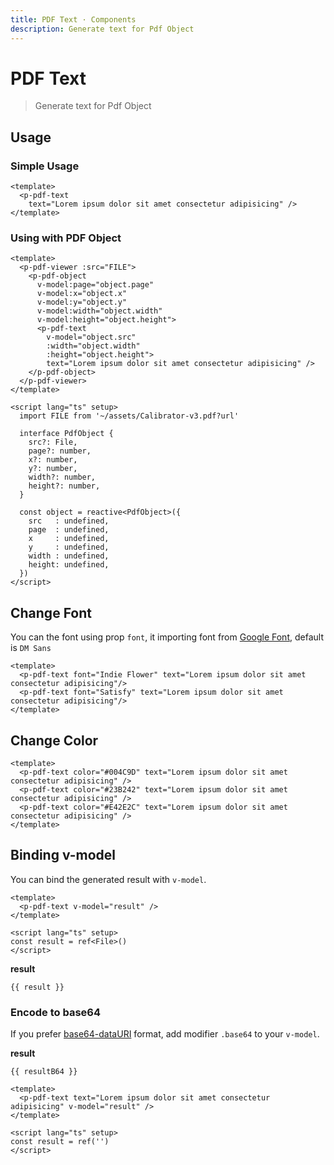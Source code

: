 ```yaml
---
title: PDF Text · Components
description: Generate text for Pdf Object
---
```


<script setup>
  import pPdfText from './PdfText.vue'
  import pPdfViewer from '../pdf-viewer/PdfViewer.vue'
  import pPdfObject from '../pdf-object/PdfObject.vue'
  import { reactive, ref } from 'vue-demi'
  import FILE from '../pdf-viewer/assets/Calibrator-v3.pdf?url'

  const result    = ref()
  const resultB64 = ref()

  const object1 = reactive({
    src   : undefined,
    page  : undefined,
    x     : undefined,
    y     : undefined,
    width : undefined,
    height: undefined,
  })
</script>

# PDF Text

> Generate text for Pdf Object

## Usage

### Simple Usage

<preview class="flex-col">
  <p-pdf-text
    text="Lorem ipsum dolor sit amet consectetur adipisicing" />
</preview>

```vue
<template>
  <p-pdf-text
    text="Lorem ipsum dolor sit amet consectetur adipisicing" />
</template>
```

### Using with PDF Object

<preview>
  <p-pdf-viewer :src="FILE">
    <p-pdf-object
      v-model:page="object1.page"
      v-model:x="object1.x"
      v-model:y="object1.y"
      v-model:width="object1.width"
      v-model:height="object1.height">
      <p-pdf-text
        v-model.base64="object1.src"
        :width="object1.width"
        :height="object1.height"
        text="Lorem ipsum dolor sit amet consectetur adipisicing" />
    </p-pdf-object>
  </p-pdf-viewer>
</preview>

```vue
<template>
  <p-pdf-viewer :src="FILE">
    <p-pdf-object
      v-model:page="object.page"
      v-model:x="object.x"
      v-model:y="object.y"
      v-model:width="object.width"
      v-model:height="object.height">
      <p-pdf-text
        v-model="object.src"
        :width="object.width"
        :height="object.height">
        text="Lorem ipsum dolor sit amet consectetur adipisicing" />
    </p-pdf-object>
  </p-pdf-viewer>
</template>

<script lang="ts" setup>
  import FILE from '~/assets/Calibrator-v3.pdf?url'

  interface PdfObject {
    src?: File,
    page?: number,
    x?: number,
    y?: number,
    width?: number,
    height?: number,
  }

  const object = reactive<PdfObject>({
    src   : undefined,
    page  : undefined,
    x     : undefined,
    y     : undefined,
    width : undefined,
    height: undefined,
  })
</script>
```

## Change Font

You can the font using prop `font`, it importing font from [Google Font][google-font], default is `DM Sans`

<preview class="flex-col">
  <p-pdf-text font="Indie Flower" text="Lorem ipsum dolor sit amet consectetur adipisicing"/>
  <p-pdf-text font="Satisfy" text="Lorem ipsum dolor sit amet consectetur adipisicing"/>
</preview>

```vue
<template>
  <p-pdf-text font="Indie Flower" text="Lorem ipsum dolor sit amet consectetur adipisicing"/>
  <p-pdf-text font="Satisfy" text="Lorem ipsum dolor sit amet consectetur adipisicing"/>
</template>
```

## Change Color

<preview class="flex-col">
  <p-pdf-text color="#004C9D" text="Lorem ipsum dolor sit amet consectetur adipisicing" />
  <p-pdf-text color="#23B242" text="Lorem ipsum dolor sit amet consectetur adipisicing" />
  <p-pdf-text color="#E42E2C" text="Lorem ipsum dolor sit amet consectetur adipisicing" />
</preview>

```vue
<template>
  <p-pdf-text color="#004C9D" text="Lorem ipsum dolor sit amet consectetur adipisicing" />
  <p-pdf-text color="#23B242" text="Lorem ipsum dolor sit amet consectetur adipisicing" />
  <p-pdf-text color="#E42E2C" text="Lorem ipsum dolor sit amet consectetur adipisicing" />
</template>
```

## Binding v-model

You can bind the generated result with `v-model`.

<preview class="flex-col">
  <p-pdf-text text="Lorem ipsum dolor sit amet consectetur adipisicing" v-model="result" />
</preview>

```vue
<template>
  <p-pdf-text v-model="result" />
</template>

<script lang="ts" setup>
const result = ref<File>()
</script>
```

**result**

<pre class="truncate"><code>{{ result }}</code></pre>

### Encode to base64

If you prefer [base64-dataURI][data-uri] format, add modifier `.base64` to your `v-model`.

<preview class="flex-col">
  <p-pdf-text text="Lorem ipsum dolor sit amet consectetur adipisicing" v-model.base64="resultB64" />
</preview>

**result**

<pre class="truncate"><code>{{ resultB64 }}</code></pre>

```vue
<template>
  <p-pdf-text text="Lorem ipsum dolor sit amet consectetur adipisicing" v-model="result" />
</template>

<script lang="ts" setup>
const result = ref('')
</script>
```

[google-font]: https://fonts.google.com/
[data-uri]: https://en.wikipedia.org/wiki/Data_URI_scheme
